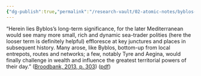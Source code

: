```yaml
---
{"dg-publish":true,"permalink":"/research-vault/02-atomic-notes/byblos-was-an-early-example-of-a-small-rich-and-dynamic-sea-trading-city-that-emerged-from-a-local-entrepot-and-not-as-part-of-a-territorial-power/"}
---
```


 “Herein lies Byblos’s long-term significance, for the later Mediterranean would see many more small, rich and dynamic sea-trader polities (here the looser term is definitely helpful) effloresce at key junctures and places in subsequent history. Many arose, like Byblos, bottom-up from local entrepots, routes and networks; a few, notably Tyre and Aegina, would finally challenge in wealth and influence the greatest territorial powers of their day.” ([Broodbank, 2013, p. 303](zotero://select/library/items/IR54JIQG)) ([pdf](zotero://open-pdf/library/items/85K7BT2G?page=280&annotation=2E2RW46E))